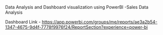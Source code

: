 Data Analysis and Dashboard visualization using PowerBI -Sales Data Analysis

Dashboard Link - https://app.powerbi.com/groups/me/reports/ae3a2b54-1347-4675-9d4f-7778f9976f24/ReportSection?experience=power-bi


